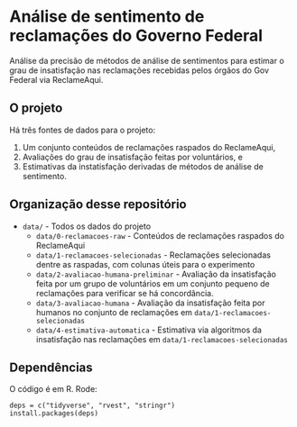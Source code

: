 # Análise de sentimento de reclamações do Governo Federal 

Análise da precisão de métodos de análise de sentimentos para estimar o grau de insatisfação nas reclamações recebidas pelos órgãos do Gov Federal via ReclameAqui.

## O projeto

Há três fontes de dados para o projeto: 

1. Um conjunto conteúdos de reclamações raspados do ReclameAqui, 
2. Avaliações do grau de insatisfação feitas por voluntários, e 
3. Estimativas da instatisfação derivadas de métodos de análise de sentimento.

## Organização desse repositório

* `data/` - Todos os dados do projeto
    * `data/0-reclamacoes-raw` - Conteúdos de reclamações raspados do ReclameAqui
    * `data/1-reclamacoes-selecionadas` - Reclamações selecionadas dentre as raspadas, com colunas úteis para o experimento
    * `data/2-avaliacao-humana-preliminar` - Avaliação da insatisfação feita por um grupo de voluntários em um conjunto pequeno de reclamações para verificar se há concordância. 
    * `data/3-avaliacao-humana` - Avaliação da insatisfação feita por humanos no conjunto de reclamações em `data/1-reclamacoes-selecionadas`
    * `data/4-estimativa-automatica` - Estimativa via algoritmos da insatisfação nas reclamações em `data/1-reclamacoes-selecionadas`

## Dependências

O código é em R. Rode: 

```
deps = c("tidyverse", "rvest", "stringr")
install.packages(deps)
```
